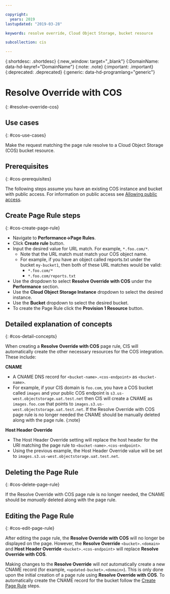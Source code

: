 ```yaml
---

copyright:
  years: 2019
lastupdated: "2019-03-28"

keywords: resolve override, Cloud Object Storage, bucket resource

subcollection: cis

---
```


{:shortdesc: .shortdesc}
{:new_window: target="_blank"}
{:DomainName: data-hd-keyref="DomainName"}
{:note: .note}
{:important: .important}
{:deprecated: .deprecated}
{:generic: data-hd-programlang="generic"}

# Resolve Override with COS
{: #resolve-override-cos}

## Use cases
{: #cos-use-cases}

Make the request matching the page rule resolve to a Cloud Object Storage (COS) bucket resource.


## Prerequisites
{: #cos-prerequisites}

The following steps assume you have an existing COS instance and bucket with public access. For information on public access see [Allowing public access](/docs/services/cloud-object-storage/iam?topic=cloud-object-storage-allowing-public-access).


## Create Page Rule steps
{: #cos-create-page-rule}

* Navigate to **Performance->Page Rules**.
* Click **Create rule** button.
* Input the desired value for URL match. For example, `*.foo.com/*`.
  * Note that the URL match must match your COS object name.
  * For example, if you have an object called reports.txt under the bucket `my-bucket1`, then both of these URL matches would be valid:
    * `*.foo.com/*`
    * `*.foo.com/reports.txt`
* Use the dropdown to select **Resolve Override with COS** under the **Performance** section.
* Use the **Cloud Object Storage Instance** dropdown to select the desired instance.
* Use the **Bucket** dropdown to select the desired bucket.
* To create the Page Rule click the **Provision 1 Resource** button.


## Detailed explanation of concepts
{: #cos-detail-concepts}

When creating a **Resolve Override with COS** page rule, CIS will automatically create the other necessary resources for the COS integration. These include:

**CNAME**
* A CNAME DNS record for `<bucket-name>.<cos-endpoint>` as `<bucket-name>`.
* For example, if your CIS domain is `foo.com`, you have a COS bucket called `images` and your public COS endpoint is `s3.us-west.objectstorage.uat.test.net` then CIS will create a CNAME as `images.foo.com` that points to `images.s3.us-west.objectstorage.uat.test.net`.
If the Resolve Override with COS page rule is no longer needed the CNAME should be manually deleted along with the page rule.
{:note}

**Host Header Override**
* The Host Header Override setting will replace the host header for the URI matching the page rule to `<bucket-name>.<cos-endpoint>`.
* Using the previous example, the Host Header Override value will be set to `images.s3.us-west.objectstorage.uat.test.net`.


## Deleting the Page Rule
{: #cos-delete-page-rule}

If the Resolve Override with COS page rule is no longer needed, the CNAME should be _manually_ deleted along with the page rule.


## Editing the Page Rule
{: #cos-edit-page-rule}

After editing the page rule, the **Resolve Override with COS** will no longer be displayed on the page. However, the **Resolve Override** `<bucket>.<domain>` and **Host Header Override** `<bucket>.<cos-endpoint>` will replace **Resolve Override with COS**.

Making changes to the **Resolve Override** will _not_ automatically create a new CNAME record (for example, `<updated-bucket>.<domain>`). This is only done upon the initial creation of a page rule using **Resolve Override with COS**. To automatically create the CNAME record for the bucket follow the [Create Page Rule](#cos-create-page-rule) steps.
